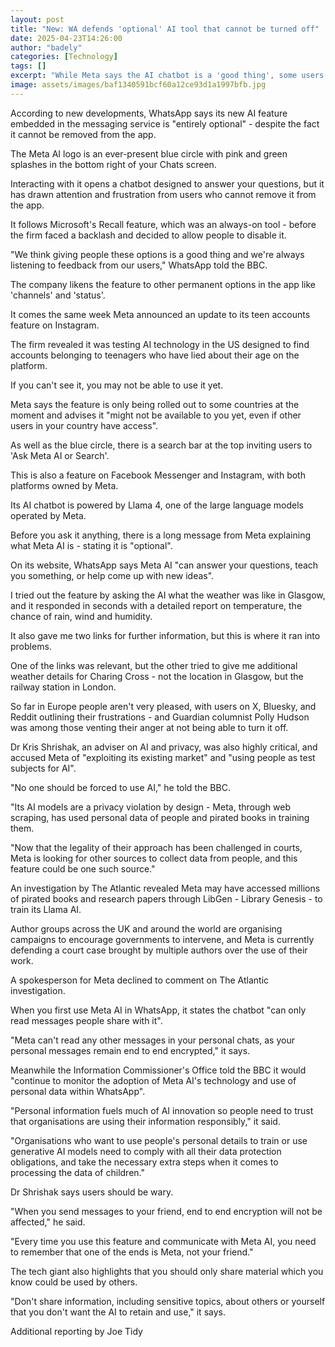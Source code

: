 ```yaml
---
layout: post
title: "New: WA defends 'optional' AI tool that cannot be turned off"
date: 2025-04-23T14:26:00
author: "badely"
categories: [Technology]
tags: []
excerpt: "While Meta says the AI chatbot is a 'good thing', some users have shared their frustrations."
image: assets/images/baf1340591bcf60a12ce93d1a1997bfb.jpg
---
```


According to new developments, WhatsApp says its new AI feature embedded in the messaging service is "entirely optional" - despite the fact it cannot be removed from the app.

The Meta AI logo is an ever-present blue circle with pink and green splashes in the bottom right of your Chats screen.

Interacting with it opens a chatbot designed to answer your questions, but it has drawn attention and frustration from users who cannot remove it from the app.

It follows Microsoft's Recall feature, which was an always-on tool - before the firm faced a backlash and decided to allow people to disable it.

"We think giving people these options is a good thing and we're always listening to feedback from our users," WhatsApp told the BBC.

The company likens the feature to other permanent options in the app like 'channels' and 'status'.

It comes the same week Meta announced an update to its teen accounts feature on Instagram.

The firm revealed it was testing AI technology in the US designed to find accounts belonging to teenagers who have lied about their age on the platform.

If you can't see it, you may not be able to use it yet.

Meta says the feature is only being rolled out to some countries at the moment and advises it "might not be available to you yet, even if other users in your country have access". 

As well as the blue circle, there is a search bar at the top inviting users to 'Ask Meta AI or Search'. 

This is also a feature on Facebook Messenger and Instagram, with both platforms owned by Meta.

Its AI chatbot is powered by Llama 4, one of the large language models operated by Meta.

Before you ask it anything, there is a long message from Meta explaining what Meta AI is - stating it is "optional".

On its website, WhatsApp says Meta AI "can answer your questions, teach you something, or help come up with new ideas".

I tried out the feature by asking the AI what the weather was like in Glasgow, and it responded in seconds with a detailed report on temperature, the chance of rain, wind and humidity.

It also gave me two links for further information, but this is where it ran into problems.

One of the links was relevant, but the other tried to give me additional weather details for Charing Cross - not the location in Glasgow, but the railway station in London.

So far in Europe people aren't very pleased, with users on X, Bluesky, and Reddit outlining their frustrations - and Guardian columnist Polly Hudson was among those venting their anger at not being able to turn it off.

Dr Kris Shrishak, an adviser on AI and privacy, was also highly critical, and accused Meta of "exploiting its existing market" and "using people as test subjects for AI".

"No one should be forced to use AI," he told the BBC. 

"Its AI models are a privacy violation by design - Meta, through web scraping, has used personal data of people and pirated books in training them.

"Now that the legality of their approach has been challenged in courts, Meta is looking for other sources to collect data from people, and this feature could be one such source."

An investigation by The Atlantic revealed Meta may have accessed millions of pirated books and research papers through LibGen - Library Genesis - to train its Llama AI.

Author groups across the UK and around the world are organising campaigns to encourage governments to intervene, and Meta is currently defending a court case brought by multiple authors over the use of their work.

A spokesperson for Meta declined to comment on The Atlantic investigation.

When you first use Meta AI in WhatsApp, it states the chatbot "can only read messages people share with it".

"Meta can't read any other messages in your personal chats, as your personal messages remain end to end encrypted," it says.

Meanwhile the Information Commissioner's Office told the BBC it would "continue to monitor the adoption of Meta AI's technology and use of personal data within WhatsApp".

"Personal information fuels much of AI innovation so people need to trust that organisations are using their information responsibly," it said.

"Organisations who want to use people's personal details to train or use generative AI models need to comply with all their data protection obligations, and take the necessary extra steps when it comes to processing the data of children."

Dr Shrishak says users should be wary. 

"When you send messages to your friend, end to end encryption will not be affected," he said.

"Every time you use this feature and communicate with Meta AI, you need to remember that one of the ends is Meta, not your friend."

The tech giant also highlights that you should only share material which you know could be used by others. 

"Don't share information, including sensitive topics, about others or yourself that you don't want the AI to retain and use," it says.

Additional reporting by Joe Tidy

